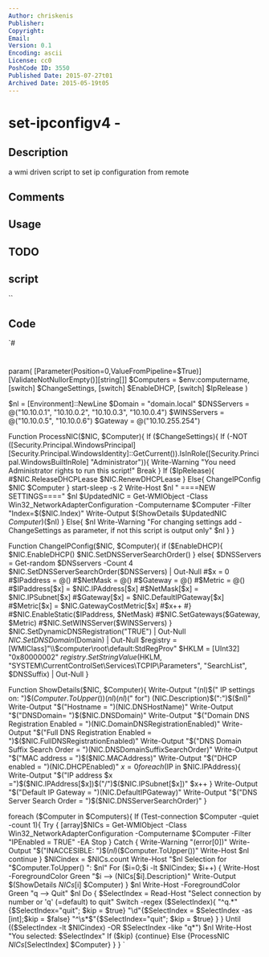 ```yaml
---
Author: chriskenis
Publisher: 
Copyright: 
Email: 
Version: 0.1
Encoding: ascii
License: cc0
PoshCode ID: 3550
Published Date: 2015-07-27t01
Archived Date: 2015-05-19t05
---
```


# set-ipconfigv4 - 

## Description

a wmi driven script to set ip configuration from remote

## Comments



## Usage



## TODO



## script

``

## Code

`#
 #
 param(
 [Parameter(Position=0,ValueFromPipeline=$True)]
 [ValidateNotNullorEmpty()][string[]] $Computers = $env:computername,
 [switch] $ChangeSettings,
 [switch] $EnableDHCP,
 [switch] $IpRelease
 )
 
 $nl = [Environment]::NewLine
 $Domain = "domain.local"
 $DNSServers = @("10.10.0.1", "10.10.0.2", "10.10.0.3", "10.10.0.4")
 $WINSServers = @("10.10.0.5", "10.10.0.6")
 $Gateway = @("10.10.255.254")
 
 Function ProcessNIC($NIC, $Computer){
 	If ($ChangeSettings){
 		If (-NOT ([Security.Principal.WindowsPrincipal] [Security.Principal.WindowsIdentity]::GetCurrent()).IsInRole([Security.Principal.WindowsBuiltInRole] "Administrator")){
 			Write-Warning "You need Administrator rights to run this script!"
 			Break
 		}
 		If ($IpRelease){
 			#$NIC.ReleaseDHCPLease
 			$NIC.RenewDHCPLease
 			}
 		Else{
 			ChangeIPConfig $NIC $Computer
 			}
 			start-sleep -s 2
 			Write-Host $nl "    ====NEW SETTINGS====" $nl
 			$UpdatedNIC = Get-WMIObject -Class Win32_NetworkAdapterConfiguration -Computername $Computer -Filter "Index=$($NIC.Index)"
 			Write-Output $(ShowDetails $UpdatedNIC $Computer)$($nl)
 		}
 	Else{
 			$nl
 			Write-Warning "For changing settings add -ChangeSettings as parameter, if not this script is output only"
 			$nl
 		}
 }
 
 Function ChangeIPConfig($NIC, $Computer){
 	if ($EnableDHCP){
 		$NIC.EnableDHCP()
 		$NIC.SetDNSServerSearchOrder()
 		}
 	else{
 		$DNSServers = Get-random $DNSservers -Count 4
 		$NIC.SetDNSServerSearchOrder($DNSServers) | Out-Null
 		#$x = 0
 		#$IPaddress = @()
 		#$NetMask = @()
 		#$Gateway = @()
 		#$Metric = @()
 			#$IPaddress[$x] = $NIC.IPAddress[$x]
 			#$NetMask[$x] = $NIC.IPSubnet[$x]
 			#$Gateway[$x] = $NIC.DefaultIPGateway[$x]
 			#$Metric[$x] = $NIC.GatewayCostMetric[$x]
 			#$x++
 		#}
 		#$NIC.EnableStatic($IPaddress, $NetMask)
 		#$NIC.SetGateways($Gateway, $Metric)
 		#$NIC.SetWINSServer($WINSServers)
 		}
 	$NIC.SetDynamicDNSRegistration("TRUE") | Out-Null
 	$NIC.SetDNSDomain($Domain) | Out-Null
 	$registry = [WMIClass]"\\$computer\root\default:StdRegProv"
 	$HKLM = [UInt32] "0x80000002"
 	$registry.SetStringValue($HKLM, "SYSTEM\CurrentControlSet\Services\TCPIP\Parameters", "SearchList", $DNSSuffix) | Out-Null
 }
 
 Function ShowDetails($NIC, $Computer){
 	Write-Output "$($nl)$(" IP settings on: ")$($Computer.ToUpper())$($nl)$($nl)$(" for") $($NIC.Description)$(":")$($nl)"
 	Write-Output "$("Hostname = ")$($NIC.DNSHostName)"
 	Write-Output "$("DNSDomain= ")$($NIC.DNSDomain)"
 	Write-Output "$("Domain DNS Registration Enabled = ")$($NIC.DomainDNSRegistrationEnabled)"
 	Write-Output "$("Full DNS Registration Enabled = ")$($NIC.FullDNSRegistrationEnabled)"
 	Write-Output "$("DNS Domain Suffix Search Order = ")$($NIC.DNSDomainSuffixSearchOrder)"
 	Write-Output "$("MAC address = ")$($NIC.MACAddress)"
 	Write-Output "$("DHCP enabled = ")$($NIC.DHCPEnabled)"
 	$x = 0
 	foreach ($IP in $NIC.IPAddress){
 		Write-Output "$("IP address $x =")$($NIC.IPAddress[$x])$("/")$($NIC.IPSubnet[$x])"
 		$x++
 	}
 	Write-Output "$("Default IP Gateway = ")$($NIC.DefaultIPGateway)"
 	Write-Output "$("DNS Server Search Order = ")$($NIC.DNSServerSearchOrder)"
 }
 
 foreach ($Computer in $Computers){
 	If (Test-connection $Computer -quiet -count 1){
 		Try {
 			[array]$NICs = Get-WMIObject -Class Win32_NetworkAdapterConfiguration -Computername $Computer -Filter "IPEnabled = TRUE" -EA Stop
 			}
 		Catch {
 			Write-Warning "$($error[0])"
 			Write-Output "$("INACCESIBLE: ")$($nl)$($Computer.ToUpper())"
 			Write-Host $nl
 			continue
 			}
 		$NICindex = $NICs.count
 		Write-Host "$nl Selection for "$Computer.ToUpper() ": $nl"
 		For ($i=0;$i -lt $NICindex; $i++) {
 			Write-Host -ForegroundColor Green "$i --> $($NICs[$i].Description)"
 			Write-Output $(ShowDetails $NICs[$i] $Computer)
 			}
 		$nl
 		Write-Host -ForegroundColor Green "q --> Quit" $nl
 		Do {
 			$SelectIndex = Read-Host "Select connection by number or 'q' (=default) to quit"
 			Switch -regex ($SelectIndex){
 				"^q.*"{$SelectIndex="quit"; $kip = $true}
 				"\d"{$SelectIndex = $SelectIndex -as [int];$kip = $false}
 				"^\s*$"{$SelectIndex="quit"; $kip = $true}
 			}
 		}
 		Until (($SelectIndex -lt $NICindex) -OR $SelectIndex -like "q*")
 		$nl
 		Write-Host "You selected: $SelectIndex"
 		If ($kip) {continue}
 		Else {ProcessNIC $NICs[$SelectIndex] $Computer}
 	}
 }
`

